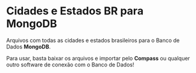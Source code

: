 # Cidades e Estados BR para MongoDB

Arquivos com todas as cidades e estados brasileiros para o Banco de Dados <b>MongoDB</b>.

Para usar, basta baixar os arquivos e importar pelo <b>Compass</b> ou qualquer outro software de conexão com o Banco de Dados!
